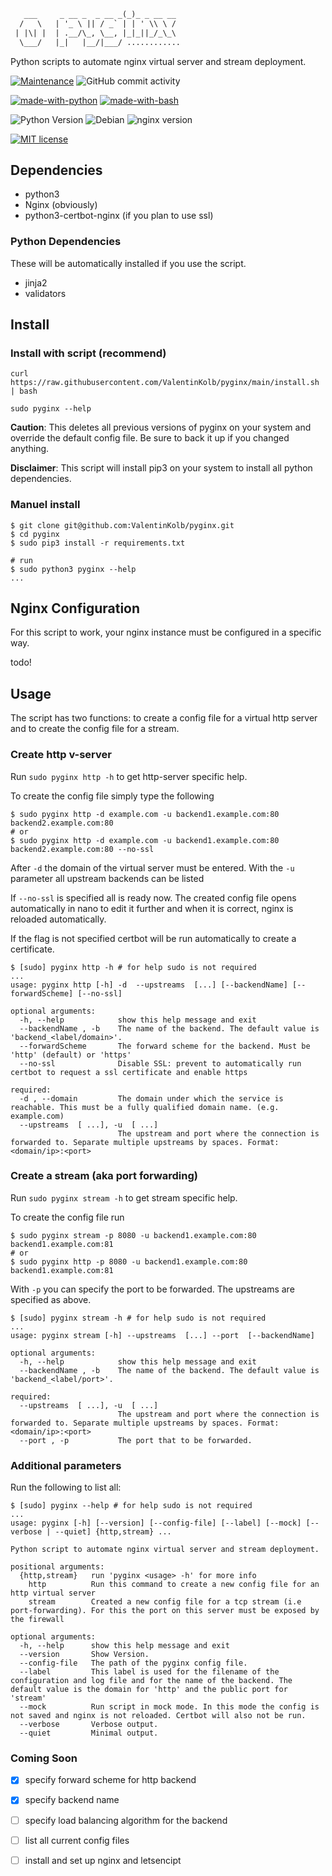 ```txt
   ___     _ __ _  _ __ _(_)_ _ __ __
  /   \   | '_ \ || / _` | | ' \\ \ /
 | |\| |  | .__/\_, \__, |_|_||_/_\_\
  \___/   |_|   |__/|___/ ............
```

Python scripts to automate nginx virtual server and stream deployment.


[![Maintenance](https://img.shields.io/badge/Maintained%3F-yes-green.svg)](https://GitHub.com/Naereen/StrapDown.js/graphs/commit-activity) ![GitHub commit activity](https://img.shields.io/github/commit-activity/m/ValentinKolb/pyginx) 

[![made-with-python](https://img.shields.io/badge/Made%20with-Python-1f425f.svg)](https://www.python.org/) [![made-with-bash](https://img.shields.io/badge/Made%20with-Bash-1f425f.svg)](https://www.gnu.org/software/bash/) 

![Python Version](https://img.shields.io/badge/Python-3.7.3%2B-yellow) ![Debian](https://img.shields.io/badge/Debian-10%20(buster)-orange) ![nginx version](https://img.shields.io/badge/nginx-1.18.0--6.1%20-green)

[![MIT license](https://img.shields.io/badge/License-MIT-blue.svg)](https://lbesson.mit-license.org/)

## Dependencies

* python3
* Nginx (obviously)
* python3-certbot-nginx (if you plan to use ssl)

### Python Dependencies

These will be automatically installed if you use the script.

* jinja2
* validators

## Install 

### Install with script (recommend)

```shell
curl https://raw.githubusercontent.com/ValentinKolb/pyginx/main/install.sh | bash

sudo pyginx --help
```

**Caution**: This deletes all previous versions of pyginx on your system and override the default config file.
Be sure to back it up if you changed anything.

**Disclaimer**: This script will install pip3 on your system to install all python dependencies.

### Manuel install

```shell
$ git clone git@github.com:ValentinKolb/pyginx.git
$ cd pyginx
$ sudo pip3 install -r requirements.txt

# run
$ sudo python3 pyginx --help
...
```

## Nginx Configuration

For this script to work, your nginx instance must be configured in a specific way.

todo!

## Usage

The script has two functions: to create a config file for a virtual http server
and to create the config file for a stream.

### Create http v-server

Run `sudo pyginx http -h` to get http-server specific help.

To create the config file simply type the following

```shell
$ sudo pyginx http -d example.com -u backend1.example.com:80 backend2.example.com:80
# or 
$ sudo pyginx http -d example.com -u backend1.example.com:80 backend2.example.com:80 --no-ssl
```

After `-d` the domain of the virtual server must be entered. With the `-u` parameter all upstream backends can be listed

If `--no-ssl` is specified all is ready now. The created config file opens automatically in nano to edit it further
and when it is correct, nginx is reloaded automatically.

If the flag is not specified certbot will be run automatically to create a certificate.

```shell
$ [sudo] pyginx http -h # for help sudo is not required
...
usage: pyginx http [-h] -d  --upstreams  [...] [--backendName] [--forwardScheme] [--no-ssl]

optional arguments:
  -h, --help            show this help message and exit
  --backendName , -b    The name of the backend. The default value is 'backend_<label/domain>'.
  --forwardScheme       The forward scheme for the backend. Must be 'http' (default) or 'https'
  --no-ssl              Disable SSL: prevent to automatically run certbot to request a ssl certificate and enable https

required:
  -d , --domain         The domain under which the service is reachable. This must be a fully qualified domain name. (e.g. example.com)
  --upstreams  [ ...], -u  [ ...]
                        The upstream and port where the connection is forwarded to. Separate multiple upstreams by spaces. Format: <domain/ip>:<port>
```

### Create a stream (aka port forwarding)

Run `sudo pyginx stream -h` to get stream specific help.

To create the config file run

```shell
$ sudo pyginx stream -p 8080 -u backend1.example.com:80 backend1.example.com:81
# or 
$ sudo pyginx http -p 8080 -u backend1.example.com:80 backend1.example.com:81
```

With `-p` you can specify the port to be forwarded. The upstreams are specified as above.

```shell
$ [sudo] pyginx stream -h # for help sudo is not required
...
usage: pyginx stream [-h] --upstreams  [...] --port  [--backendName]

optional arguments:
  -h, --help            show this help message and exit
  --backendName , -b    The name of the backend. The default value is 'backend_<label/port>'.

required:
  --upstreams  [ ...], -u  [ ...]
                        The upstream and port where the connection is forwarded to. Separate multiple upstreams by spaces. Format: <domain/ip>:<port>
  --port , -p           The port that to be forwarded.

```

### Additional parameters

Run the following to list all:

```shell
$ [sudo] pyginx --help # for help sudo is not required
...
usage: pyginx [-h] [--version] [--config-file] [--label] [--mock] [--verbose | --quiet] {http,stream} ...

Python script to automate nginx virtual server and stream deployment.

positional arguments:
  {http,stream}   run 'pyginx <usage> -h' for more info
    http          Run this command to create a new config file for an http virtual server
    stream        Created a new config file for a tcp stream (i.e port-forwarding). For this the port on this server must be exposed by the firewall

optional arguments:
  -h, --help      show this help message and exit
  --version       Show Version.
  --config-file   The path of the pyginx config file.
  --label         This label is used for the filename of the configuration and log file and for the name of the backend. The default value is the domain for 'http' and the public port for 'stream'
  --mock          Run script in mock mode. In this mode the config is not saved and nginx is not reloaded. Certbot will also not be run.
  --verbose       Verbose output.
  --quiet         Minimal output.

```

### Coming Soon

- [x] specify forward scheme for http backend
- [x] specify backend name
- [ ] specify load balancing algorithm for the backend
- [ ] list all current config files
- [ ] install and set up nginx and letsencipt
















